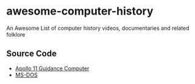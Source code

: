 # awesome-computer-history

An Awesome List of computer history videos, documentaries and related folklore

## Source Code

- [Apollo 11 Guidance Computer](https://github.com/chrislgarry/Apollo-11)
- [MS-DOS](https://github.com/Microsoft/MS-DOS)
